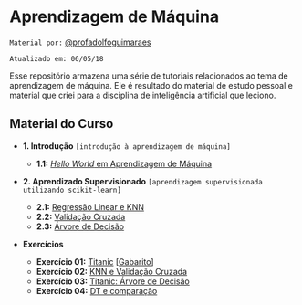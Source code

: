 # Aprendizagem de Máquina

`Material por:` [@profadolfoguimaraes](http://www.instagram.com/profadolfoguimaraes)

`Atualizado em: 06/05/18`

Esse repositório armazena uma série de tutoriais relacionados ao tema de 
aprendizagem de máquina. Ele é resultado do material de estudo pessoal e material
que criei para a disciplina de inteligência artificial que leciono.

## Material do Curso

* **1. Introdução**
`[introdução à aprendizagem de máquina]`
    
    * **1.1:** [*Hello World* em Aprendizagem de Máquina](introduction/helloworld.ipynb)


* **2. Aprendizado Supervisionado**
`[aprendizagem supervisionada utilizando scikit-learn]`
    
    * **2.1:** [Regressão Linear e KNN](supervisedlearning/01_linearregression_knn.ipynb)
    * **2.2:** [Validação Cruzada](supervisedlearning/02_crossvalidation.ipynb)
    * **2.3:** [Árvore de Decisão](supervisedlearning/03_decisiontree.ipynb)
    

* **Exercícios**

    * **Exercício 01:** [Titanic](exercises/helloworld_exercise.ipynb) [[Gabarito](exercises/helloworld_exercise_answer.ipynb)]
    * **Exercício 02:** [KNN e Validação Cruzada](exercises/knn_linearregression_exercise1.ipynb)
    * **Exercício 03:** [Titanic: Árvore de Decisão](exercises/decisiontree_exercise1.ipynb)
    * **Exercício 04:** [DT e comparação](exercises/decisiontree_exercise2.ipynb)

    
